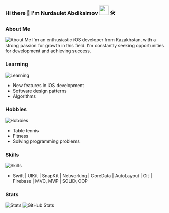 ### Hi there 👋 I'm Nurdaulet Abdikaimov <img src = "https://raw.githubusercontent.com/TheDudeThatCode/TheDudeThatCode/master/Assets/Developer.gif" width="30"> 🛠️

### About Me
![About Me](https://img.shields.io/badge/About%20Me-%F0%9F%8D%83-9cf)
I'm an enthusiastic iOS developer from Kazakhstan, with a strong passion for growth in this field. I'm constantly seeking opportunities for development and achieving success.

### Learning
![Learning](https://img.shields.io/badge/Learning-%E2%9C%8E-ff69b4)
- New features in iOS development
- Software design patterns
- Algorithms

### Hobbies
![Hobbies](https://img.shields.io/badge/Hobbies-%E2%9A%BD%EF%B8%8F-brightgreen)
- Table tennis
- Fitness
- Solving programming problems

### Skills
![Skills](https://img.shields.io/badge/Skills-%F0%9F%9A%80-ff9900)
- Swift | UIKit | SnapKit | Networking | CoreData | AutoLayout | Git | Firebase | MVC, MVP | SOLID, OOP

### Stats
![Stats](https://img.shields.io/badge/Stats-%F0%9F%93%88-blue)
![GitHub Stats](https://github-readme-stats.vercel.app/api?username=abdikaimovn&theme=dark&show_icons=true)

